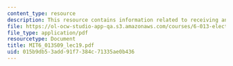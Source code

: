 ```yaml
---
content_type: resource
description: This resource contains information related to receiving antennas.
file: https://ol-ocw-studio-app-qa.s3.amazonaws.com/courses/6-013-electromagnetics-and-applications-spring-2009/015b9db53add91f7384c71335ae0b436_MIT6_013S09_lec19.pdf
file_type: application/pdf
resourcetype: Document
title: MIT6_013S09_lec19.pdf
uid: 015b9db5-3add-91f7-384c-71335ae0b436
---
```

